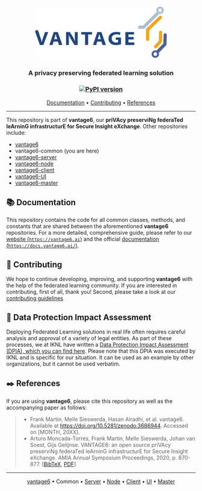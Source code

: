 <h1 align="center">
  <br>
  <a href="https://vantage6.ai"><img src="https://github.com/IKNL/guidelines/blob/master/resources/logos/vantage6.png?raw=true" alt="vantage6" width="350"></a>
</h1>

<h3 align=center> A privacy preserving federated learning solution</h3>
<h3 align="center">

[![PyPI version](https://badge.fury.io/py/vantage6-common.svg)](https://badge.fury.io/py/vantage6-common)

</h3>

<p align="center">
  <a href="#books-documentation">Documentation</a> •
  <a href="#gift_heart-contributing">Contributing</a> •
  <a href="#black_nib-references">References</a>
</p>

* * *

This repository is part of **vantage6**, our **priVAcy preserviNg federaTed leArninG infrastructurE for Secure Insight eXchange**. Other repositories include:

-   [vantage6](https://github.com/iknl/vantage6)
-   vantage6-common (you are here)
-   [vantage6-server](https://github.com/iknl/vantage6-server)
-   [vantage6-node](https://github.com/iknl/vantage6-node)
-   [vantage6-client](https://github.com/iknl/vantage6-client)
-   [vantage6-UI](https://github.com/IKNL/Vantage6-UI)
-   [vantage6-master](https://github.com/iknl/vantage6-master)

## :books: Documentation

This repository contains the code for all common classes, methods, and constants that are shared between the aforementioned **vantage6** repositories. For a more detailed, comprehensive guide, please refer to our [website (`https://vantage6.ai`)](https://vantage6.ai) and the official [documentation (`https://docs.vantage6.ai/`)](https://docs.vantage6.ai/).

## :gift_heart: Contributing

We hope to continue developing, improving, and supporting **vantage6** with the help of the federated learning community. If you are interested in contributing, first of all, thank you! Second, please take a look at our [contributing guidelines](https://docs.vantage6.ai/how-to-contribute/how-to-contribute)

## :lock_with_ink_pen: Data Protection Impact Assessment
Deploying Federated Learning solutions in real life often requires careful analysis and approval of a variety of legal entities. As part of these processes, we at IKNL have written a [Data Protection Impact Assessment (DPIA), which you can find here](https://vantage6.ai/data-protection-impact-assessment-dpia/). Please note that this DPIA was executed by IKNL and is specific for our situation. It can be used as an example by other organizations, but it cannot be used verbatim.

## :black_nib: References
If you are using **vantage6**, please cite this repository as well as the accompanying paper as follows:

> - Frank Martin, Melle Sieswerda, Hasan Alradhi, et al. vantage6. Available at https://doi.org/10.5281/zenodo.3686944. Accessed on [MONTH, 20XX].
> - Arturo Moncada-Torres, Frank Martin, Melle Sieswerda, Johan van Soest, Gijs Gelijnse. VANTAGE6: an open source priVAcy preserviNg federaTed leArninG infrastructurE for Secure Insight eXchange. AMIA Annual Symposium Proceedings, 2020, p. 870-877. [[BibTeX](https://arturomoncadatorres.com/bibtex/moncada-torres2020vantage6.txt), [PDF](https://vantage6.ai/vantage6/)]

* * *

<p align="center">
  <a href="https://github.com/IKNL/vantage6">vantage6</a> •
  <a>Common</a> •
  <a href="https://github.com/IKNL/vantage6-server">Server</a> •
  <a href="https://github.com/IKNL/vantage6-node">Node</a> •
  <a href="https://github.com/IKNL/vantage6-client">Client</a> •
  <a href="https://github.com/IKNL/Vantage6-UI">UI</a> •
  <a href="https://github.com/IKNL/vantage6-master">Master</a>
</p>
